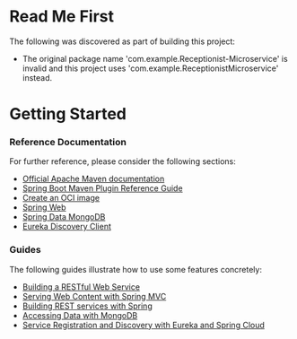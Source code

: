 # Read Me First
The following was discovered as part of building this project:

* The original package name 'com.example.Receptionist-Microservice' is invalid and this project uses 'com.example.ReceptionistMicroservice' instead.

# Getting Started

### Reference Documentation
For further reference, please consider the following sections:

* [Official Apache Maven documentation](https://maven.apache.org/guides/index.html)
* [Spring Boot Maven Plugin Reference Guide](https://docs.spring.io/spring-boot/docs/2.7.3/maven-plugin/reference/html/)
* [Create an OCI image](https://docs.spring.io/spring-boot/docs/2.7.3/maven-plugin/reference/html/#build-image)
* [Spring Web](https://docs.spring.io/spring-boot/docs/2.7.3/reference/htmlsingle/#web)
* [Spring Data MongoDB](https://docs.spring.io/spring-boot/docs/2.7.3/reference/htmlsingle/#data.nosql.mongodb)
* [Eureka Discovery Client](https://docs.spring.io/spring-cloud-netflix/docs/current/reference/html/#service-discovery-eureka-clients)

### Guides
The following guides illustrate how to use some features concretely:

* [Building a RESTful Web Service](https://spring.io/guides/gs/rest-service/)
* [Serving Web Content with Spring MVC](https://spring.io/guides/gs/serving-web-content/)
* [Building REST services with Spring](https://spring.io/guides/tutorials/rest/)
* [Accessing Data with MongoDB](https://spring.io/guides/gs/accessing-data-mongodb/)
* [Service Registration and Discovery with Eureka and Spring Cloud](https://spring.io/guides/gs/service-registration-and-discovery/)

